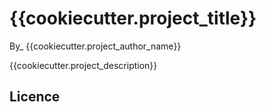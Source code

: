 # {{cookiecutter.project_title}}

By_ {{cookiecutter.project_author_name}}

{{cookiecutter.project_description}}

## Licence
